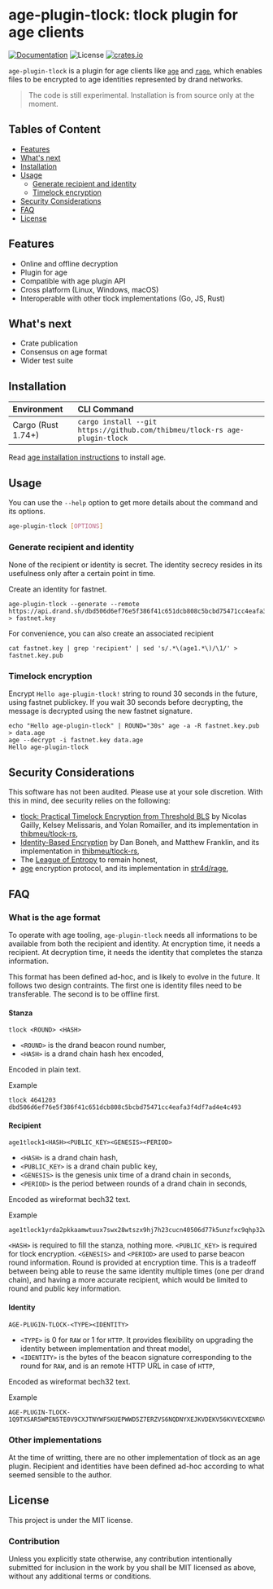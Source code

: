 # age-plugin-tlock: tlock plugin for age clients

[![Documentation](https://img.shields.io/badge/docs-main-blue.svg)][Documentation]
![License](https://img.shields.io/crates/l/age-plugin-tlock.svg)
[![crates.io](https://img.shields.io/crates/v/age-plugin-tlock.svg)][Crates.io]

[Crates.io]: https://crates.io/crates/age-plugin-tlock
[Documentation]: https://docs.rs/age-plugin-tlock/

`age-plugin-tlock` is a plugin for age clients like [`age`](https://age-encryption.org/) and [`rage`](https://str4d.xyz/rage), which enables files to be encrypted to age identities represented by drand networks.

> The code is still experimental. Installation is from source only at the moment.

## Tables of Content

* [Features](#features)
* [What's next](#whats-next)
* [Installation](#installation)
* [Usage](#usage)
  * [Generate recipient and identity](#generate-recipient-and-identity)
  * [Timelock encryption](#timelock-encryption)
* [Security Considerations](#security-considerations)
* [FAQ](#faq)
* [License](#license)

## Features

* Online and offline decryption
* Plugin for age
* Compatible with age plugin API
* Cross platform (Linux, Windows, macOS)
* Interoperable with other tlock implementations (Go, JS, Rust)

## What's next

* Crate publication
* Consensus on age format
* Wider test suite

## Installation

| Environment | CLI Command |
|:------------|:------------|
| Cargo (Rust 1.74+) | `cargo install --git https://github.com/thibmeu/tlock-rs age-plugin-tlock` |

Read [age installation instructions](https://github.com/FiloSottile/age#installation) to install age. 

## Usage

You can use the `--help` option to get more details about the command and its options.

```bash
age-plugin-tlock [OPTIONS]
```

### Generate recipient and identity

None of the recipient or identity is secret. The identity secrecy resides in its usefulness only after a certain point in time.

Create an identity for fastnet.
```
age-plugin-tlock --generate --remote https://api.drand.sh/dbd506d6ef76e5f386f41c651dcb808c5bcbd75471cc4eafa3f4df7ad4e4c493 > fastnet.key
```

For convenience, you can also create an associated recipient
```
cat fastnet.key | grep 'recipient' | sed 's/.*\(age1.*\)/\1/' > fastnet.key.pub
```

### Timelock encryption

Encrypt `Hello age-plugin-tlock!` string to round 30 seconds in the future, using fastnet publickey. If you wait 30 seconds before decrypting, the message is decrypted using the new fastnet signature.

```
echo "Hello age-plugin-tlock" | ROUND="30s" age -a -R fastnet.key.pub > data.age
age --decrypt -i fastnet.key data.age
Hello age-plugin-tlock
```

## Security Considerations

This software has not been audited. Please use at your sole discretion. With this in mind, dee security relies on the following:
* [tlock: Practical Timelock Encryption from Threshold BLS](https://eprint.iacr.org/2023/189) by Nicolas Gailly, Kelsey Melissaris, and Yolan Romailler, and its implementation in [thibmeu/tlock-rs](https://github.com/thibmeu/tlock-rs),
* [Identity-Based Encryption](https://crypto.stanford.edu/~dabo/papers/bfibe.pdf) by Dan Boneh, and Matthew Franklin, and its implementation in [thibmeu/tlock-rs](https://github.com/thibmeu/tlock-rs),
* The [League of Entropy](https://www.cloudflare.com/leagueofentropy/) to remain honest,
* [age](https://github.com/C2SP/C2SP/blob/main/age.md) encryption protocol, and its implementation in [str4d/rage](https://github.com/str4d/rage),

## FAQ

### What is the age format

To operate with age tooling, `age-plugin-tlock` needs all informations to be available from both the recipient and identity. At encryption time, it needs a recipient. At decryption time, it needs the identity that completes the stanza information.

This format has been defined ad-hoc, and is likely to evolve in the future. It follows two design contraints. The first one is identity files need to be transferable. The second is to be offline first.

#### Stanza

```
tlock <ROUND> <HASH>
```

* `<ROUND>` is the drand beacon round number,
* `<HASH>` is a drand chain hash hex encoded,

Encoded in plain text.

Example
```
tlock 4641203 dbd506d6ef76e5f386f41c651dcb808c5bcbd75471cc4eafa3f4df7ad4e4c493
```

#### Recipient

```
age1tlock1<HASH><PUBLIC_KEY><GENESIS><PERIOD>
```

* `<HASH>` is a drand chain hash,
* `<PUBLIC_KEY>` is a drand chain public key,
* `<GENESIS>` is the genesis unix time of a drand chain in seconds,
* `<PERIOD>` is the period between rounds of a drand chain in seconds,

Encoded as wireformat bech32 text.

Example
```
age1tlock1yrda2pkkaamwtuux7swx28wtszx9hj7h23cucn40506d77k5unzfxc9qhp32w5nlaca8xx7tty5q4d4t6ck4czmw5q7ufh0kvyhaljwsruqux92z2sthryp5wh43a3npt7xsmu9ckmww8pvpr4kulr97lwr4ne0xz63al5z5ey5fgpmxmxjmnku3uwmf0ewhp2t4rq0qqlu8ljj7lng8rlmrqvpvft27
```

`<HASH>` is required to fill the stanza, nothing more. `<PUBLIC_KEY>` is required for tlock encryption. `<GENESIS>` and `<PERIOD>` are used to parse beacon round information. Round is provided at encryption time. This is a tradeoff between being able to reuse the same identity multiple times (one per drand chain), and having a more accurate recipient, which would be limited to round and public key information.

#### Identity

```
AGE-PLUGIN-TLOCK-<TYPE><IDENTITY>
```

* `<TYPE>` is 0 for `RAW` or 1 for `HTTP`. It provides flexibility on upgrading the identity between implementation and threat model,
* `<IDENTITY>` is the bytes of the beacon signature corresponding to the round for `RAW`, and is an remote HTTP URL in case of `HTTP`,

Encoded as wireformat bech32 text.

Example
```
AGE-PLUGIN-TLOCK-1Q9TXSAR5WPEN5TE0V9CXJTNYWFSKUEPWWD5Z7ERZVS6NQDNYXEJKVDEKV56KVVECXENRGVTRXC6NZERRVGURQWRRX43XXCNYXU6NGDE3VD3NGETPVESNXE35V3NRWCTYX3JNGCE58YEJ74QEJUM
```

### Other implementations

At the time of writting, there are no other implementation of tlock as an age plugin. Recipient and identities have been defined ad-hoc according to what seemed sensible to the author.

## License

This project is under the MIT license.

### Contribution

Unless you explicitly state otherwise, any contribution intentionally submitted for inclusion in the work by you shall be MIT licensed as above, without any additional terms or conditions.
